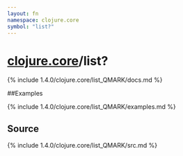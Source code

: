 ```yaml
---
layout: fn
namespace: clojure.core
symbol: "list?"
---
```


# [clojure.core](../)/list?

{% include 1.4.0/clojure.core/list_QMARK/docs.md %}

##Examples

{% include 1.4.0/clojure.core/list_QMARK/examples.md %}
## Source
{% include 1.4.0/clojure.core/list_QMARK/src.md %}

